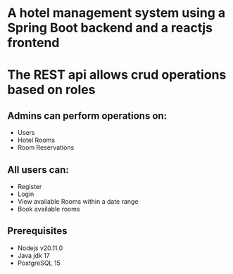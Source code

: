 # A hotel management system using a Spring Boot backend and a reactjs frontend 
# The REST api allows crud operations based on roles
## Admins can perform operations on: 
* Users
* Hotel Rooms
* Room Reservations
## All users can:
* Register
* Login
* View available Rooms within a date range
* Book available rooms
  
## Prerequisites
* Nodejs v20.11.0 
* Java jdk 17
* PostgreSQL 15


